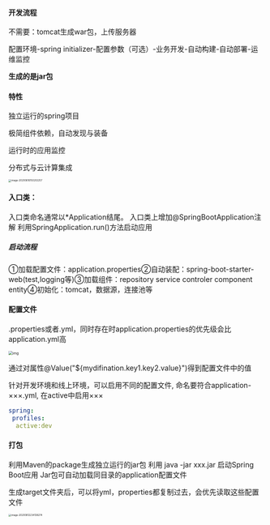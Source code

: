 #### 开发流程

不需要：tomcat生成war包，上传服务器

配置环境-spring initializer-配置参数（可选）-业务开发-自动构建-自动部署-运维监控

**生成的是jar包**

#### 特性

独立运行的spring项目

极简组件依赖，自动发现与装备

运行时的应用监控

分布式与云计算集成

<img src="https://tva1.sinaimg.cn/large/007S8ZIlgy1ghnapy97jmj30xo0im7fe.jpg" alt="image-20200616150202257" style="zoom: 33%;" />

#### 入口类：

入口类命名通常以*Application结尾。
入口类上增加@SpringBootApplication注解
利用SpringApplication.run()方法启动应用

##### 启动流程

①加载配置文件：application.properties②自动装配：spring-boot-starter-web(test,logging等)③加载组件：repository service controler component entity④初始化：tomcat，数据源，连接池等

#### 配置文件

.properties或者.yml，同时存在时application.properties的优先级会比application.yml高

<img src="https://tva1.sinaimg.cn/large/007S8ZIlgy1ghnaqe7fkfj30c80ghjs0.jpg" alt="img" style="zoom: 50%;" />

通过对属性@Value("${mydifination.key1.key2.value}")得到配置文件中的值

针对开发环境和线上环境，可以启用不同的配置文件, 命名要符合application-×××.yml, 在active中启用×××

```yml
spring:
 profiles:
  active:dev
```

#### 打包

利用Maven的package生成独立运行的jar包
利用 java -jar xxx.jar 启动Spring Boot应用
Jar包可自动加载同目录的application配置文件 

生成target文件夹后，可以将yml，properties都复制过去，会优先读取这些配置文件

<img src="https://tva1.sinaimg.cn/large/007S8ZIlgy1ghoggyzo2pj315k0mogyh.jpg" alt="image-20200812234138274" style="zoom: 33%;" />

